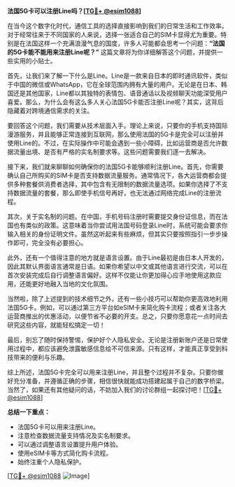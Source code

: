 **法国5G卡可以注册Line吗？[[TG💪+ @esim1088](https://t.me/s/esim1088)]**

在当今这个数字化时代，通信工具的选择直接影响到我们的日常生活和工作效率。对于经常往来于不同国家的人来说，选择一张适合自己的SIM卡显得尤为重要。特别是在法国这样一个充满浪漫气息的国度，许多人可能都会思考一个问题：**“法国的5G卡能不能用来注册Line呢？”** 这篇文章将为你详细解答这个问题，并提供一些实用的小贴士。

首先，让我们来了解一下什么是Line。Line是一款来自日本的即时通讯软件，类似于中国的微信或WhatsApp，它在全球范围内拥有大量的用户。无论是在日本、韩国还是其他国家，Line都以其独特的表情包、语音通话以及视频聊天功能深受用户喜爱。那么，为什么会有这么多人关心法国5G卡能否注册Line呢？其实，这背后隐藏着对跨境通信需求的关注。

要回答这个问题，我们需要从技术层面入手。理论上来说，只要你的手机支持国际漫游服务，并且能够正常连接到互联网，那么使用法国的5G卡是完全可以注册并使用Line的。不过，在实际操作中可能会遇到一些小障碍，比如运营商是否允许数据流量出境、是否有严格的实名制要求等。这些问题需要我们逐一去解决。

接下来，我们就来聊聊如何确保你的法国5G卡能够顺利注册Line。首先，你需要确认自己所购买的SIM卡是否支持数据流量服务。通常情况下，各大运营商都会提供多种套餐供消费者选择，其中包含有无限制的数据流量选项。如果你选择了不支持数据流量的套餐，那么即使手机信号再好，也无法通过网络完成Line的注册流程。

其次，关于实名制的问题。在中国，手机号码注册时需要提交身份证信息，而在法国也有类似的政策。这意味着当你尝试用法国号码登录Line时，系统可能会要求你输入相关的身份证明文件。虽然这听起来有些麻烦，但其实只要按照指引一步步操作即可，完全没有必要担心。

此外，还有一个值得注意的地方就是语言设置。由于Line最初是由日本人开发的，因此其默认界面语言通常是日语。如果你希望以中文或其他语言进行交流，可以在首次安装完成后自行调整语言偏好。这样不仅能让你更加得心应手地使用这款应用，还能更好地融入当地的文化氛围。

当然啦，除了上述提到的技术细节之外，还有一些小技巧可以帮助你更高效地利用法国5G卡。例如，可以通过第三方平台如eSIM卡来简化购卡流程；或者关注各大运营商推出的优惠活动，以便节省不必要的开支。总之，只要你愿意花一点时间去研究这些内容，就能轻松搞定一切！

最后，别忘了随时保持警惕，保护好个人隐私安全。无论是注册新账户还是日常使用过程中，都应该避免泄露敏感信息给不可信来源。只有这样，才能真正享受到科技带来的便利与乐趣。

综上所述，法国5G卡完全可以用来注册Line，并且整个过程并不复杂。只要你做好充分准备，并遵循正确的步骤，相信很快就能成功搭建起属于自己的数字桥梁。当然了，如果还有其他疑问的话，不妨加入我们的讨论群组一起探讨吧！[[TG💪+ @esim1088](https://t.me/s/esim1088)]

**总结一下重点：**
- 法国5G卡可以用来注册Line。
- 注意检查数据流量支持情况及实名制要求。
- 可以通过调整语言设置提升用户体验。
- 使用eSIM卡等方式简化购卡流程。
- 始终注重个人隐私保护。

[[TG💪+ @esim1088](https://t.me/s/esim1088) ![Image](https://i.postimg.cc/4NQfJmqS/Snipaste-2025-05-13-00-14-12.png)]